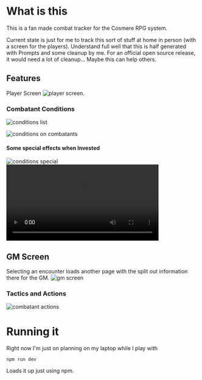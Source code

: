 # What is this
This is a fan made combat tracker for the Cosmere RPG system.

Current state is just for me to track this sort of stuff at home in person (with a screen for the players). 
Understand full well that this is half generated with Prompts and some cleanup by me. For an official open source release, it would need a lot of cleanup...
Maybe this can help others.

## Features
Player Screen
![player screen](docs/player_screen.png).

### Combatant Conditions
![conditions list](docs/conditions_dropdown.png)

![conditions on combatants](docs/conditions.png)

#### Some special effects when Invested
![conditions special](docs/condition_effects.png)  
<video src='docs/empowered_glow.mp4' width=400 />


## GM Screen
Selecting an encounter loads another page with the split out information there for the GM.
![gm screen](docs/gm_screen.png)

### Tactics and Actions
![combatant actions](docs/combatant_sheet.png)



# Running it
Right now I'm just on planning on my laptop while I play with
```shell
npm run dev
```
Loads it up just using npm.